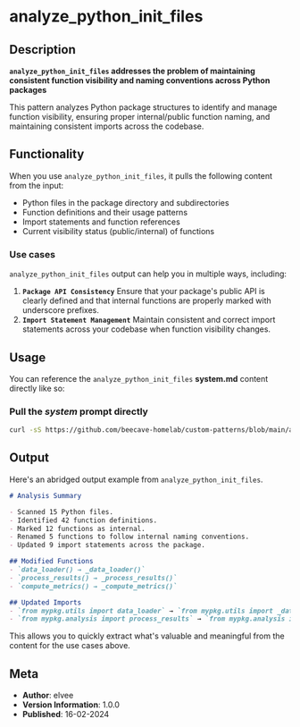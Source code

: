 # analyze_python_init_files

## Description

**`analyze_python_init_files` addresses the problem of maintaining consistent function visibility and naming conventions across Python packages**

This pattern analyzes Python package structures to identify and manage function visibility, ensuring proper internal/public function naming, and maintaining consistent imports across the codebase.

## Functionality

When you use `analyze_python_init_files`, it pulls the following content from the input:

- Python files in the package directory and subdirectories
- Function definitions and their usage patterns
- Import statements and function references
- Current visibility status (public/internal) of functions

### Use cases

`analyze_python_init_files` output can help you in multiple ways, including:

1. **`Package API Consistency`**
   Ensure that your package's public API is clearly defined and that internal functions are properly marked with underscore prefixes.
2. **`Import Statement Management`**
   Maintain consistent and correct import statements across your codebase when function visibility changes.

## Usage

You can reference the `analyze_python_init_files` **system.md** content directly like so:

### **Pull the _system_ prompt directly**

```sh
curl -sS https://github.com/beecave-homelab/custom-patterns/blob/main/analyze_python_init_files/system.md
```

## Output

Here's an abridged output example from `analyze_python_init_files`.

```markdown
# Analysis Summary

- Scanned 15 Python files.
- Identified 42 function definitions.
- Marked 12 functions as internal.
- Renamed 5 functions to follow internal naming conventions.
- Updated 9 import statements across the package.

## Modified Functions
- `data_loader() → _data_loader()`
- `process_results() → _process_results()`
- `compute_metrics() → _compute_metrics()`

## Updated Imports
- `from mypkg.utils import data_loader` → `from mypkg.utils import _data_loader`
- `from mypkg.analysis import process_results` → `from mypkg.analysis import _process_results`
```

This allows you to quickly extract what's valuable and meaningful from the content for the use cases above.

## Meta

- **Author**: elvee
- **Version Information**: 1.0.0
- **Published**: 16-02-2024
